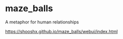 # maze_balls

A metaphor for human relationships

https://shooshx.github.io/maze_balls/webui/index.html